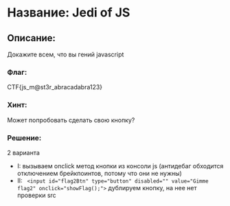 # Название: Jedi of JS
## Описание:
Докажите всем, что вы гений javascript
### Флаг: 
CTF{js_m@st3r_abracadabra123}
### Хинт:
Может попробовать сделать свою кнопку?
### Решение:
2 варианта  
- I: вызываем onclick метод кнопки из консоли js (антидебаг обходится отключением брейкпоинтов, потому что они не нужны)
- II: ` <input id="flag2Btn" type="button" disabled="" value="Gimme flag2" onclick="showFlag();">` дублируем кнопку, на нее нет проверки src
